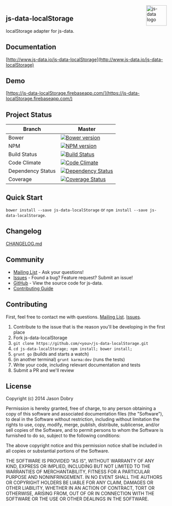 <img src="https://raw.githubusercontent.com/js-data/js-data/prototype/js-data.png" alt="js-data logo" title="js-data" align="right" width="64" height="64" />

## js-data-localStorage

localStorage adapter for js-data.

## Documentation
[http://www.js-data.io/js-data-localStorage](http://www.js-data.io/js-data-localStorage)

## Demo
[https://js-data-localStorage.firebaseapp.com/](https://js-data-localStorage.firebaseapp.com/)

## Project Status

| Branch | Master |
| ------ | ------ |
| Bower | [![Bower version](https://badge.fury.io/bo/js-data-localStorage.png)](http://badge.fury.io/bo/js-data-localStorage) |
| NPM | [![NPM version](https://badge.fury.io/js/js-data-localStorage.png)](http://badge.fury.io/js/js-data-localStorage) |
| Build Status | [![Build Status](https://travis-ci.org/js-data/js-data-localStorage.png?branch=master)](https://travis-ci.org/js-data/js-data-localStorage) |
| Code Climate | [![Code Climate](https://codeclimate.com/github/js-data/js-data-localStorage.png)](https://codeclimate.com/github/js-data/js-data-localStorage) |
| Dependency Status | [![Dependency Status](https://gemnasium.com/js-data/js-data-localStorage.png)](https://gemnasium.com/js-data/js-data-localStorage) |
| Coverage | [![Coverage Status](https://coveralls.io/repos/js-data/js-data-localStorage/badge.png?branch=master)](https://coveralls.io/r/js-data/js-data-localStorage?branch=master) |

## Quick Start
`bower install --save js-data-localStorage` or `npm install --save js-data-localStorage`.

## Changelog
[CHANGELOG.md](https://github.com/js-data/js-data-localStorage/blob/master/CHANGELOG.md)

## Community
- [Mailing List](https://groups.google.com/forum/?fromgroups#!forum/js-data-project) - Ask your questions!
- [Issues](https://github.com/js-data/js-data-localStorage/issues) - Found a bug? Feature request? Submit an issue!
- [GitHub](https://github.com/js-data/js-data-localStorage) - View the source code for js-data.
- [Contributing Guide](https://github.com/js-data/js-data-localStorage/blob/master/CONTRIBUTING.md)

## Contributing

First, feel free to contact me with questions. [Mailing List](https://groups.google.com/forum/?fromgroups#!forum/js-data-project). [Issues](https://github.com/js-data/js-data-localStorage/issues).

1. Contribute to the issue that is the reason you'll be developing in the first place
1. Fork js-data-localStorage
1. `git clone https://github.com/<you>/js-data-localStorage.git`
1. `cd js-data-localStorage; npm install; bower install;`
1. `grunt go` (builds and starts a watch)
1. (in another terminal) `grunt karma:dev` (runs the tests)
1. Write your code, including relevant documentation and tests
1. Submit a PR and we'll review

## License

Copyright (c) 2014 Jason Dobry

Permission is hereby granted, free of charge, to any person obtaining a copy of
this software and associated documentation files (the "Software"), to deal in
the Software without restriction, including without limitation the rights to
use, copy, modify, merge, publish, distribute, sublicense, and/or sell copies
of the Software, and to permit persons to whom the Software is furnished to do
so, subject to the following conditions:

The above copyright notice and this permission notice shall be included in all
copies or substantial portions of the Software.

THE SOFTWARE IS PROVIDED "AS IS", WITHOUT WARRANTY OF ANY KIND, EXPRESS OR
IMPLIED, INCLUDING BUT NOT LIMITED TO THE WARRANTIES OF MERCHANTABILITY, FITNESS
FOR A PARTICULAR PURPOSE AND NONINFRINGEMENT. IN NO EVENT SHALL THE AUTHORS OR
COPYRIGHT HOLDERS BE LIABLE FOR ANY CLAIM, DAMAGES OR OTHER LIABILITY, WHETHER
IN AN ACTION OF CONTRACT, TORT OR OTHERWISE, ARISING FROM, OUT OF OR IN
CONNECTION WITH THE SOFTWARE OR THE USE OR OTHER DEALINGS IN THE SOFTWARE.
